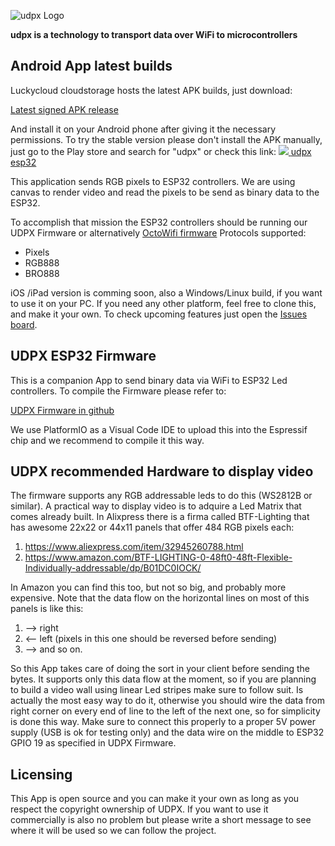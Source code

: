 ![udpx Logo](http://udpx.fasani.de/udpx-logo.png)

**udpx is a technology to transport data over WiFi to microcontrollers**

## Android App latest builds

Luckycloud cloudstorage hosts the latest APK builds, just download:

[Latest signed APK release](https://storage.luckycloud.de/d/0c007c42956746c186a1/?p=/android/releases&mode=list)

And install it on your Android phone after giving it the necessary permissions. To try the stable version please don't install the APK manually, just go to the Play store and search for "udpx" or check this link:
<a href="https://play.google.com/store/apps/details?id=io.cordova.udpx" />
<img src="/examples/udpx-app-180x120.jpg" />
[udpx esp32](https://play.google.com/store/apps/details?id=io.cordova.udpx)

This application sends RGB pixels to ESP32 controllers. We are using canvas to render video and read the pixels to be send as binary data to the ESP32.

To accomplish that mission the ESP32 controllers should be running our UDPX Firmware or alternatively [OctoWifi firmware](https://github.com/spectrenoir06/OctoWifi-LEDs-Controller)
Protocols supported:

   * Pixels
   * RGB888
   * BRO888

iOS /iPad version is comming soon, also a Windows/Linux build, if you want to use it on your PC.
If you need any other platform, feel free to clone this, and make it your own. To check upcoming features just open the [Issues board](https://github.com/martinberlin/udpx-app/issues).

## UDPX ESP32 Firmware

This is a companion App to send binary data via WiFi to ESP32 Led controllers. To compile the Firmware please refer to:

[UDPX Firmware in github](https://github.com/martinberlin/udpx/tree/develop)

We use PlatformIO as a Visual Code IDE to upload this into the Espressif chip and we recommend to compile it this way.

## UDPX recommended Hardware to display video

The firmware supports any RGB addressable leds to do this (WS2812B or similar). A practical way to display video is to adquire a Led Matrix that comes already built.
In Alixpress there is a firma called BTF-Lighting that has awesome 22x22 or 44x11 panels that offer 484 RGB pixels each:

1. https://www.aliexpress.com/item/32945260788.html
2. https://www.amazon.com/BTF-LIGHTING-0-48ft0-48ft-Flexible-Individually-addressable/dp/B01DC0IOCK/

In Amazon you can find this too, but not so big, and probably more expensive. Note that the data flow on the horizontal lines on most of this panels is like this:

1. --> right
2. <-- left (pixels in this one should be reversed before sending)
3. --> and so on.

So this App takes care of doing the sort in your client before sending the bytes. It supports only this data flow at the moment, so if you are planning to build a video wall using linear Led stripes make sure to follow suit.
Is actually the most easy way to do it, otherwise you should wire the data from right corner on every end of line to the left of the next one, so for simplicity is done this way.
Make sure to connect this properly to a proper 5V power supply (USB is ok for testing only) and the data wire on the middle to ESP32 GPIO 19 as specified in UDPX Firmware.

## Licensing

This App is open source and you can make it your own as long as you respect the copyright ownership of UDPX.
If you want to use it commercially is also no problem but please write a short message to see where it will be used so we can follow the project.